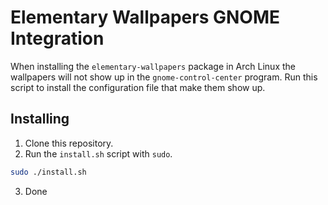 # Elementary Wallpapers GNOME Integration

When installing the `elementary-wallpapers` package in Arch Linux the wallpapers will not show up in the `gnome-control-center` program. Run this script to install the configuration file that make them show up.

## Installing

1. Clone this repository.
2. Run the `install.sh` script with `sudo`.
```sh
sudo ./install.sh
```
3. Done
